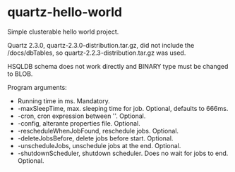 # quartz-hello-world

Simple clusterable hello world project.

Quartz 2.3.0, quartz-2.3.0-distribution.tar.gz, did not include the /docs/dbTables, so quartz-2.2.3-distribution.tar.gz was used.

HSQLDB schema does not work directly and BINARY type must be changed to BLOB.

Program arguments:

* Running time in ms. Mandatory.
* -maxSleepTime, max. sleeping time for job. Optional, defaults to 666ms.
* -cron, cron expression between ''. Optional.
* -config, alterante properties file. Optional.
* -rescheduleWhenJobFound, reschedule jobs. Optional.
* -deleteJobsBefore, delete jobs before start. Optional.
* -unscheduleJobs, unschedule jobs at the end. Optional.
* -shutdownScheduler, shutdown scheduler. Does no wait for jobs to end. Optional.


